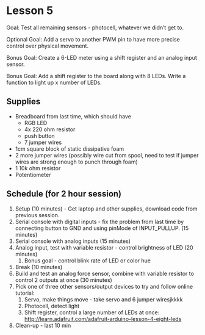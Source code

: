 Lesson 5
=========

Goal: Test all remaining sensors - photocell, whatever we didn’t get to.

Optional Goal: Add a servo to another PWM pin to have more precise control over
physical movement.

Bonus Goal: Create a 6-LED meter using a shift register and an analog input sensor.

Bonus Goal: Add a shift register to the board along with 8 LEDs. Write a function to
light up x number of LEDs.

## Supplies

* Breadboard from last time, which should have
    * RGB LED
    * 4x 220 ohm resistor
    * push button
    * 7 jumper wires
* 1cm square block of static dissipative foam
* 2 more jumper wires (possibly wire cut from spool, need to test if jumper
  wires are strong enough to punch through foam)
* 1 10k ohm resistor
* Potentiometer

## Schedule (for 2 hour session)

1. Setup (10 minutes) - Get laptop and other supplies, download code from
   previous session.
1. Serial console with digital inputs - fix the problem from last time by
   connecting button to GND and using pinMode of INPUT_PULLUP. (15 minutes)
1. Serial console with analog inputs (15 minutes)
1. Analog input, test with variable resistor - control brightness of LED (20
   minutes)
    1. Bonus goal - control blink rate of LED or color hue
1. Break (10 minutes)
1. Build and test an analog force sensor, combine with variable resistor to
   control 2 outputs at once (30 minutes)
1. Pick one of three other sensors/output devices to try and follow online
   tutorial:
   1. Servo, make things move - take servo and 6 jumper wiresjkkkk
   1. Photocell, detect light
   1. Shift register, control a large number of LEDs at once:
      http://learn.adafruit.com/adafruit-arduino-lesson-4-eight-leds
1. Clean-up - last 10 min
